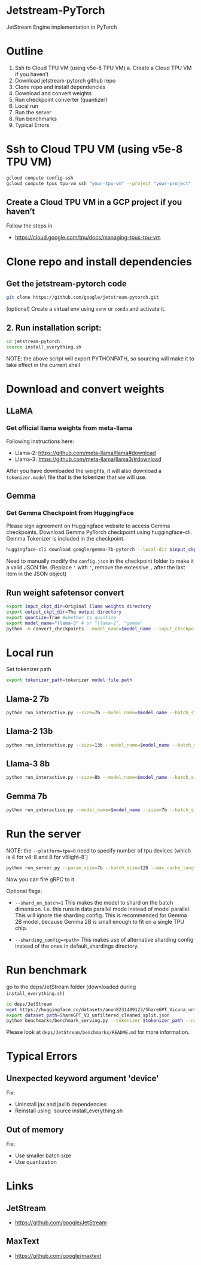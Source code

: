 # Jetstream-PyTorch
JetStream Engine implementation in PyTorch

# Outline

1. Ssh to Cloud TPU VM (using v5e-8 TPU VM)
   a. Create a Cloud TPU VM if you haven’t
2. Download jetstream-pytorch github repo
3. Clone repo and install dependencies 
4. Download and convert weights
5. Run checkpoint converter (quantizer)
6. Local run
7. Run the server
8. Run benchmarks
9. Typical Errors

# Ssh to Cloud TPU VM (using v5e-8 TPU VM)

```bash
gcloud compute config-ssh
gcloud compute tpus tpu-vm ssh "your-tpu-vm" --project "your-project" --zone "your-project-zone"
```
## Create a Cloud TPU VM in a GCP project  if you haven’t
Follow the steps in
* https://cloud.google.com/tpu/docs/managing-tpus-tpu-vm

# Clone repo and install dependencies 

## Get the jetstream-pytorch code
```bash
git clone https://github.com/google/jetstream-pytorch.git
```

(optional) Create a virtual env using `venv` or `conda` and activate it.

## 2. Run installation script:

```bash
cd jetstream-pytorch
source install_everything.sh
```
NOTE: the above script will export PYTHONPATH, so sourcing will make it to take effect in the current shell

# Download and convert weights

## LLaMA
### Get official llama weights from meta-llama

Following instructions here: 
* Llama-2: https://github.com/meta-llama/llama#download
* Llama-3: https://github.com/meta-llama/llama3/#download

After you have downloaded the weights, it will also download a `tokenizer.model` file that is 
the tokenizer that we will use.

## Gemma
### Get Gemma Checkpoint from HuggingFace

Please sign agreement on Huggingface website to access Gemma checkpoints. Download Gemma PyTorch checkpoint using huggingface-cli. Gemma Tokenizer is included in the checkpoint.

```bash
huggingface-cli download google/gemma-7b-pytorch --local-dir $input_ckpt_dir
```

Need to manually modify the `config.json` in the checkpoint folder to make it a valid JSON file. (Replace `'` with `"`, remove the excessive `,` after the last item in the JSON object)

## Run weight safetensor convert

```bash
export input_ckpt_dir=Original llama weights directory
export output_ckpt_dir=The output directory
export quantize=True #whether to quantize
export model_name="llama-3" # or "llama-2", "gemma"
python -m convert_checkpoints --model_name=$model_name --input_checkpoint_dir=$input_ckpt_dir --output_checkpoint_dir=$output_ckpt_dir --quantize=$quantize
```


# Local run

Set tokenizer path
```bash
export tokenizer_path=tokenizer model file path
```

## Llama-2 7b
```bash
python run_interactive.py --size=7b --model_name=$model_name --batch_size=128 --max_cache_length=2048 --quantize_weights=$quantize --quantize_kv_cache=$quantize --checkpoint_path=$output_ckpt_dir --tokenizer_path=$tokenizer_path --sharding_config=default_shardings/llama.yaml
```

## Llama-2 13b
```bash
python run_interactive.py --size=13b --model_name=$model_name --batch_size=64 --max_cache_length=2048 --quantize_weights=$quantize --quantize_kv_cache=$quantize --checkpoint_path=$output_ckpt_dir --tokenizer_path=$tokenizer_path --sharding_config=default_shardings/llama.yaml
```

## Llama-3 8b
```bash
python run_interactive.py --size=8b --model_name=$model_name --batch_size=128 --max_cache_length=2048 --quantize_weights=$quantize --quantize_kv_cache=$quantize --checkpoint_path=$output_ckpt_dir --tokenizer_path=$tokenizer_path --sharding_config=default_shardings/llama.yaml
```

## Gemma 7b
```bash
python run_interactive.py --model_name=$model_name --size=7b --batch_size=64 --max_cache_length=2048 --quantize_weights=$quantize --quantize_kv_cache=$quantize --checkpoint_path=$output_ckpt_dir --tokenizer_path=$tokenizer_path --sharding_config=default_shardings/$model_name.yaml
```


# Run the server
NOTE: the `--platform=tpu=8` need to specify number of tpu devices (which is 4 for v4-8 and 8 for v5light-8`)

```bash
python run_server.py --param_size=7b --batch_size=128 --max_cache_length=2048 --quantize_weights=$quantize --quantize_kv_cache=$quantize --checkpoint_path=$output_ckpt_dir   --tokenizer_path=$tokenizer_path --platform=tpu=8 --model=$model_name
```

Now you can fire gRPC to it.

Optional flags: 
* `--shard_on_batch=1` This makes the model to shard on 
  the batch dimension. I.e. this runs in data parallel mode instead of model
  parallel. This will ignore the sharding config. This is recommended for Gemma 2B
  model, because Gemma 2B is small enough to fit on a single TPU chip.

* `--sharding_config=<path>` This makes use of alternative sharding config instead of
  the ones in default_shardings directory.

# Run benchmark
go to the deps/JetStream folder (downloaded during `install_everything.sh`)

```bash
cd deps/JetStream
wget https://huggingface.co/datasets/anon8231489123/ShareGPT_Vicuna_unfiltered/resolve/main/ShareGPT_V3_unfiltered_cleaned_split.json
export dataset_path=ShareGPT_V3_unfiltered_cleaned_split.json
python benchmarks/benchmark_serving.py --tokenizer $tokenizer_path --num-prompts 2000  --dataset-path  $dataset_path --dataset sharegpt --save-request-outputs --warmup-first=True
```
Please look at `deps/JetStream/benchmarks/README.md` for more information.


# Typical Errors

## Unexpected keyword argument 'device'

Fix:
* Uninstall jax and jaxlib dependencies 
* Reinstall using `source install_everything.sh

## Out of memory

Fix:
* Use smaller batch size
* Use quantization

# Links

## JetStream
* https://github.com/google/JetStream

## MaxText
* https://github.com/google/maxtext


